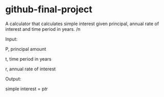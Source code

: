 # github-final-project
A calculator that calculates simple interest given principal, annual rate of interest and time period in years. /n


Input:

  P, principal amount
  
  t, time period in years
  
  r, annual rate of interest
  
Output:

  simple interest = p*t*r 
